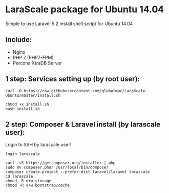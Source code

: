 # LaraScale package for Ubuntu 14.04
Simple to use Laravel 5.2 install shell script for Ubuntu 14.04

## Include:

*   Nginx
*   PHP 7 (PHP7-FPM)
*   Percona XtraDB Server

## 1 step: Services setting up (by root user):

```
curl -O https://raw.githubusercontent.com/globalmac/LaraScale-Ubuntu/master/install.sh
```
```
chmod +x install.sh
bash install.sh
```

## 2 step: Composer & Laravel install (by larascale user):

Login to SSH by larascale user!
```
login larascale
```
```
curl -sS https://getcomposer.org/installer | php
sudo mv composer.phar /usr/local/bin/composer
composer create-project --prefer-dist laravel/laravel larascale
cd larascale
chmod -R o+w storage
chmod -R o+w bootstrap/cache
```


